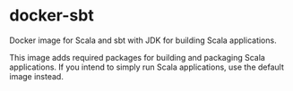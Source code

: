 # docker-sbt
Docker image for Scala and sbt with JDK for building Scala applications.

This image adds required packages for building and packaging Scala applications. If you intend to simply run Scala applications, use the default image instead.
